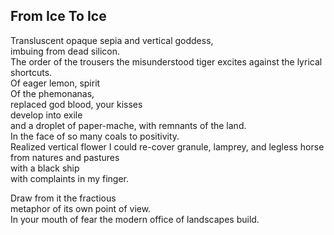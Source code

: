 From Ice To Ice
---------------
Transluscent opaque sepia and vertical goddess,  
imbuing from dead silicon.  
The order of the trousers the misunderstood tiger excites against the lyrical shortcuts.  
Of eager lemon, spirit  
Of the phemonanas,  
replaced god blood, your kisses  
develop into exile  
and a droplet of paper-mache, with remnants of the land.  
In the face of so many coals to positivity.  
Realized vertical flower I could re-cover granule, lamprey, and legless horse  
from natures and pastures  
with a black ship  
with complaints in my finger.  
  
Draw from it the fractious  
metaphor of its own point of view.  
In your mouth of fear the modern office of landscapes build.  
